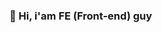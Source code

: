 ### 👋 Hi, i'am FE (Front-end) guy
<!---
hendrialqori/hendrialqori is a ✨ special ✨ repository because its `README.md` (this file) appears on your GitHub profile.
You can click the Preview link to take a look at your changes.
--->
